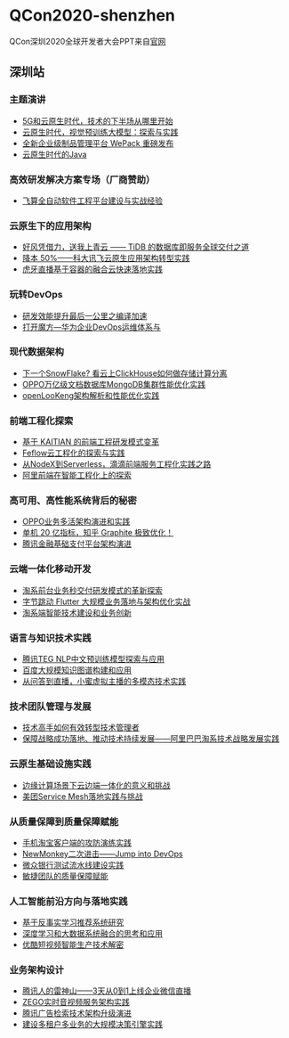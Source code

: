 # QCon2020-shenzhen
QCon深圳2020全球开发者大会PPT来自[官网](https://qcon.infoq.cn/2020/shenzhen)

## 深圳站

### 主题演讲

* [5G和云原生时代，技术的下半场从哪里开始]()
* [云原生时代，视觉预训练大模型：探索与实践]()
* [全新企业级制品管理平台 WePack 重磅发布]()
* [云原生时代的Java]()

### 高效研发解决方案专场（厂商赞助）

* [飞算全自动软件工程平台建设与实战经验]()

### 云原生下的应用架构

* [好风凭借力，送我上青云 —— TiDB 的数据库即服务全球交付之道]()
* [降本 50%——科大讯飞云原生应用架构转型实践]()
* [虎牙直播基于容器的融合云快速落地实践]()

### 玩转DevOps

* [研发效能提升最后一公里之编译加速]()
* [打开魔方—华为企业DevOps运维体系与]()

### 现代数据架构

* [下一个SnowFlake? 看云上ClickHouse如何做存储计算分离]()
* [OPPO万亿级文档数据库MongoDB集群性能优化实践]()
* [openLooKeng架构解析和性能优化实践]()

### 前端工程化探索

* [基于 KAITIAN 的前端工程研发模式变革]()
* [Feflow云工程化的探索与实践]()
* [从NodeX到Serverless，滴滴前端服务工程化实践之路]()
* [阿里前端在智能工程化上的探索]()

### 高可用、高性能系统背后的秘密

* [OPPO业务多活架构演进和实践]()
* [单机 20 亿指标，知乎 Graphite 极致优化！]()
* [腾讯金融基础支付平台架构演进]()

### 云端一体化移动开发

* [淘系前台业务秒交付研发模式的革新探索]()
* [字节跳动 Flutter 大规模业务落地与架构优化实战]()
* [淘系端智能技术建设和业务创新]()

### 语言与知识技术实践

* [腾讯TEG NLP中文预训练模型探索与应用]()
* [百度大规模知识图谱构建和应用]()
* [从问答到直播，小蜜虚拟主播的多模态技术实践]()

### 技术团队管理与发展

* [技术高手如何有效转型技术管理者]()
* [保障战略成功落地、推动技术持续发展——阿里巴巴淘系技术战略发展实践]()

### 云原生基础设施实践

* [边缘计算场景下云边端一体化的意义和挑战]()
* [美团Service Mesh落地实践与挑战]()

### 从质量保障到质量保障赋能

* [手机淘宝客户端的攻防演练实践]()
* [NewMonkey二次进击——Jump into DevOps]()
* [微众银行测试流水线建设实践]()
* [敏捷团队的质量保障赋能]()

### 人工智能前沿方向与落地实践

* [基于反事实学习推荐系统研究]()
* [深度学习和大数据系统融合的思考和应用]()
* [优酷短视频智能生产技术解密]()

### 业务架构设计

* [腾讯人的雷神山——3天从0到1上线企业微信直播]()
* [ZEGO实时音视频服务架构实践]()
* [腾讯广告检索技术架构升级演进]()
* [建设多租户多业务的大规模决策引擎实践]()
